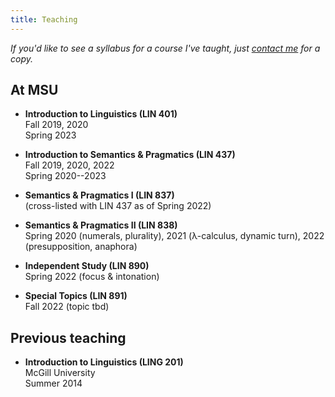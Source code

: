 ```yaml
---
title: Teaching
---
```


*If you'd like to see a syllabus for a course I've taught, just [contact
me](/contact/) for a copy.*

## At MSU

- **Introduction to Linguistics (LIN 401)**  
  Fall 2019, 2020  
  Spring 2023

- **Introduction to Semantics & Pragmatics (LIN 437)**  
  Fall 2019, 2020, 2022  
  Spring 2020--2023

- **Semantics & Pragmatics I (LIN 837)**  
  (cross-listed with LIN 437 as of Spring 2022)

- **Semantics & Pragmatics II (LIN 838)**  
  Spring 2020 (numerals, plurality), 2021 (λ-calculus, dynamic turn), 2022 (presupposition, anaphora)

- **Independent Study (LIN 890)**  
  Spring 2022 (focus & intonation)

- **Special Topics (LIN 891)**  
  Fall 2022 (topic tbd)

## Previous teaching

- **Introduction to Linguistics (LING 201)**  
  McGill University  
  Summer 2014
